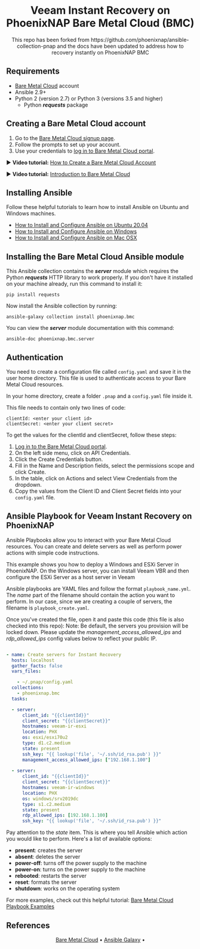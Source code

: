 <h1 align="center">
Veeam Instant Recovery on PhoenixNAP Bare Metal Cloud (BMC)
</h1>

<p align="center">
This repo has been forked from https://github.com/phoenixnap/ansible-collection-pnap and the docs have been updated to address how to recovery instantly on PhoenixNAP BMC</p>

## Requirements

- [Bare Metal Cloud](https://bmc.phoenixnap.com) account
- Ansible 2.9+
- Python 2 (version 2.7) or Python 3 (versions 3.5 and higher)
  - Python **_requests_** package

## Creating a Bare Metal Cloud account

1. Go to the [Bare Metal Cloud signup page](https://support.phoenixnap.com/wap-jpost3/bmcSignup).
2. Follow the prompts to set up your account.
3. Use your credentials to [log in to Bare Metal Cloud portal](https://bmc.phoenixnap.com).

:arrow_forward: **Video tutorial:** [How to Create a Bare Metal Cloud Account](https://www.youtube.com/watch?v=RLRQOisEB-k)
<br>

:arrow_forward: **Video tutorial:** [Introduction to Bare Metal Cloud](https://www.youtube.com/watch?v=8TLsqgLDMN4)

## Installing Ansible

Follow these helpful tutorials to learn how to install Ansible on Ubuntu and Windows machines.

- [How to Install and Configure Ansible on Ubuntu 20.04](https://phoenixnap.com/kb/install-ansible-ubuntu-20-04)
- [How to Install and Configure Ansible on Windows](https://phoenixnap.com/kb/install-ansible-on-windows)
- [How to Install and Configure Ansible on Mac OSX](https://www.toptechskills.com/ansible-tutorials-courses/how-to-install-ansible-mac-os-x-tutorial/)

## Installing the Bare Metal Cloud Ansible module

This Ansible collection contains the **_server_** module which requires the Python **_requests_** HTTP library to work properly. If you don't have it installed on your machine already, run this command to install it:

    pip install requests

Now install the Ansible collection by running:

    ansible-galaxy collection install phoenixnap.bmc

You can view the **_server_** module documentation with this command:

    ansible-doc phoenixnap.bmc.server

## Authentication

You need to create a configuration file called `config.yaml` and save it in the user home directory. This file is used to authenticate access to your Bare Metal Cloud resources.

In your home directory, create a folder `.pnap` and a `config.yaml` file inside it.

This file needs to contain only two lines of code:

    clientId: <enter your client id>
    clientSecret: <enter your client secret>

To get the values for the clientId and clientSecret, follow these steps:

1. [Log in to the Bare Metal Cloud portal](https://bmc.phoenixnap.com).
2. On the left side menu, click on API Credentials.
3. Click the Create Credentials button.
4. Fill in the Name and Description fields, select the permissions scope and click Create.
5. In the table, click on Actions and select View Credentials from the dropdown.
6. Copy the values from the Client ID and Client Secret fields into your `config.yaml` file.

## Ansible Playbook for Veeam Instant Recovery on PhoenixNAP

Ansible Playbooks allow you to interact with your Bare Metal Cloud resources. You can create and delete servers as well as perform power actions with simple code instructions.

This example shows you how to deploy a Windows and ESXi Server in PhoenixNAP. On the Windows server, you can install Veeam VBR and then configure the ESXi Server as a host server in Veeam

Ansible playbooks are YAML files and follow the format `playbook_name.yml`. The _name_ part of the filename should contain the action you want to perform. In our case, since we are creating a couple of servers, the filename is `playbook_create.yaml`.

Once you've created the file, open it and paste this code (this file is also checked into this repo):
Note: Be default, the servers you provision will be locked down. Please update the <i>management_access_allowed_ips</i> and <i>rdp_allowed_ips</i> config values below to reflect your public IP.

```yaml

- name: Create servers for Instant Recovery
  hosts: localhost
  gather_facts: false
  vars_files:

    - ~/.pnap/config.yaml
  collections:
    - phoenixnap.bmc
  tasks:

  - server:
      client_id: "{{clientId}}"
      client_secret: "{{clientSecret}}"
      hostnames: veeam-ir-esxi
      location: PHX
      os: esxi/esxi70u2
      type: d1.c2.medium
      state: present
      ssh_key: "{{ lookup('file', '~/.ssh/id_rsa.pub') }}"
      management_access_allowed_ips: ["192.168.1.100"]
	  
  - server:
      client_id: "{{clientId}}"
      client_secret: "{{clientSecret}}"
      hostnames: veeam-ir-windows
      location: PHX
      os: windows/srv2019dc
      type: s1.c2.medium
      state: present
      rdp_allowed_ips: [192.168.1.100]
      ssh_key: "{{ lookup('file', '~/.ssh/id_rsa.pub') }}"

```

Pay attention to the *state* item. This is where you tell Ansible which action you would like to perform. Here's a list of available options:

-   **present**: creates the server
-   **absent**: deletes the server
-   **power-off**: turns off the power supply to the machine
-   **power-on**: turns on the power supply to the machine
-   **rebooted**: restarts the server
-   **reset**: formats the server
-   **shutdown**: works on the operating system

For more examples, check out this helpful tutorial: [Bare Metal Cloud Playbook Examples](https://phoenixnap.com/kb/how-to-install-phoenixnap-bmc-ansible-module#htoc-bmc-playbook-examples)

## References
<p align="center">
  <a href="https://phoenixnap.com/bare-metal-cloud">Bare Metal Cloud</a> •
  <a href="https://galaxy.ansible.com/phoenixnap/bmc">Ansible Galaxy</a> •
</p>
